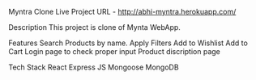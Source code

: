 Myntra Clone
Live Project URL - http://abhi-myntra.herokuapp.com/

Description
This project is clone of Mynta WebApp.

Features
Search Products by name.
Apply Filters
Add to Wishlist
Add to Cart
Login page to check proper input
Product discription page

Tech Stack
React
Express JS
Mongoose
MongoDB
